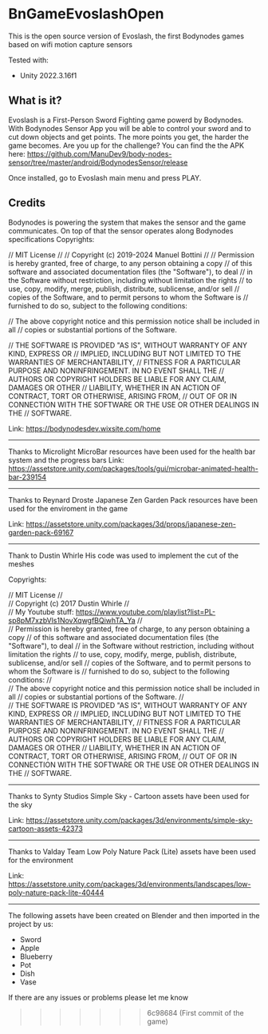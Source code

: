 # BnGameEvoslashOpen
This is the open source version of Evoslash, the first Bodynodes games based on wifi motion capture sensors

Tested with:
- Unity 2022.3.16f1

## What is it?
Evoslash is a First-Person Sword Fighting game powerd by Bodynodes.
With Bodynodes Sensor App you will be able to control your sword and to cut down objects and get points.
The more points you get, the harder the game becomes. Are you up for the challenge? 
You can find the the APK here: https://github.com/ManuDev9/body-nodes-sensor/tree/master/android/BodynodesSensor/release

Once installed, go to Evoslash main menu and press PLAY.


## Credits

Bodynodes is powering the system that makes the sensor and the game communicates. On top of that the sensor operates along Bodynodes specifications
Copyrights:

// MIT License
//
// Copyright (c) 2019-2024 Manuel Bottini
//
// Permission is hereby granted, free of charge, to any person obtaining a copy
// of this software and associated documentation files (the "Software"), to deal
// in the Software without restriction, including without limitation the rights
// to use, copy, modify, merge, publish, distribute, sublicense, and/or sell
// copies of the Software, and to permit persons to whom the Software is
// furnished to do so, subject to the following conditions:

// The above copyright notice and this permission notice shall be included in all
// copies or substantial portions of the Software.

// THE SOFTWARE IS PROVIDED "AS IS", WITHOUT WARRANTY OF ANY KIND, EXPRESS OR
// IMPLIED, INCLUDING BUT NOT LIMITED TO THE WARRANTIES OF MERCHANTABILITY,
// FITNESS FOR A PARTICULAR PURPOSE AND NONINFRINGEMENT. IN NO EVENT SHALL THE
// AUTHORS OR COPYRIGHT HOLDERS BE LIABLE FOR ANY CLAIM, DAMAGES OR OTHER
// LIABILITY, WHETHER IN AN ACTION OF CONTRACT, TORT OR OTHERWISE, ARISING FROM,
// OUT OF OR IN CONNECTION WITH THE SOFTWARE OR THE USE OR OTHER DEALINGS IN THE
// SOFTWARE.

Link:
https://bodynodesdev.wixsite.com/home

-------------------------------

Thanks to Microlight
MicroBar resources have been used for the health bar system and the progress bars
Link:
https://assetstore.unity.com/packages/tools/gui/microbar-animated-health-bar-239154

-------------------------------

Thanks to Reynard Droste
Japanese Zen Garden Pack resources have been used for the enviroment in the game

Link:
https://assetstore.unity.com/packages/3d/props/japanese-zen-garden-pack-69167

-------------------------------

Thank to Dustin Whirle
His code was used to implement the cut of the meshes

Copyrights:

//    MIT License
//    
//    Copyright (c) 2017 Dustin Whirle
//    
//    My Youtube stuff: https://www.youtube.com/playlist?list=PL-sp8pM7xzbVls1NovXqwgfBQiwhTA_Ya
//    
//    Permission is hereby granted, free of charge, to any person obtaining a copy
//    of this software and associated documentation files (the "Software"), to deal
//    in the Software without restriction, including without limitation the rights
//    to use, copy, modify, merge, publish, distribute, sublicense, and/or sell
//    copies of the Software, and to permit persons to whom the Software is
//    furnished to do so, subject to the following conditions:
//    
//    The above copyright notice and this permission notice shall be included in all
//    copies or substantial portions of the Software.
//    
//    THE SOFTWARE IS PROVIDED "AS IS", WITHOUT WARRANTY OF ANY KIND, EXPRESS OR
//    IMPLIED, INCLUDING BUT NOT LIMITED TO THE WARRANTIES OF MERCHANTABILITY,
//    FITNESS FOR A PARTICULAR PURPOSE AND NONINFRINGEMENT. IN NO EVENT SHALL THE
//    AUTHORS OR COPYRIGHT HOLDERS BE LIABLE FOR ANY CLAIM, DAMAGES OR OTHER
//    LIABILITY, WHETHER IN AN ACTION OF CONTRACT, TORT OR OTHERWISE, ARISING FROM,
//    OUT OF OR IN CONNECTION WITH THE SOFTWARE OR THE USE OR OTHER DEALINGS IN THE
//    SOFTWARE.

-------------------------------

Thanks to Synty Studios
Simple Sky - Cartoon assets have been used for the sky

Link:
https://assetstore.unity.com/packages/3d/environments/simple-sky-cartoon-assets-42373

-------------------------------

Thanks to Valday Team
Low Poly Nature Pack (Lite) assets have been used for the environment

Link:
https://assetstore.unity.com/packages/3d/environments/landscapes/low-poly-nature-pack-lite-40444

-------------------------------

The following assets have been created on Blender and then imported in the project by us:
- Sword
- Apple
- Blueberry
- Pot
- Dish
- Vase

If there are any issues or problems please let me know
>>>>>>> 6c98684 (First commit of the game)
